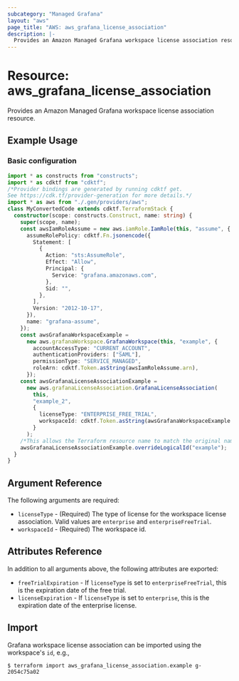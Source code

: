 ```yaml
---
subcategory: "Managed Grafana"
layout: "aws"
page_title: "AWS: aws_grafana_license_association"
description: |-
  Provides an Amazon Managed Grafana workspace license association resource.
---
```


# Resource: aws_grafana_license_association

Provides an Amazon Managed Grafana workspace license association resource.

## Example Usage

### Basic configuration

```typescript
import * as constructs from "constructs";
import * as cdktf from "cdktf";
/*Provider bindings are generated by running cdktf get.
See https://cdk.tf/provider-generation for more details.*/
import * as aws from "./.gen/providers/aws";
class MyConvertedCode extends cdktf.TerraformStack {
  constructor(scope: constructs.Construct, name: string) {
    super(scope, name);
    const awsIamRoleAssume = new aws.iamRole.IamRole(this, "assume", {
      assumeRolePolicy: cdktf.Fn.jsonencode({
        Statement: [
          {
            Action: "sts:AssumeRole",
            Effect: "Allow",
            Principal: {
              Service: "grafana.amazonaws.com",
            },
            Sid: "",
          },
        ],
        Version: "2012-10-17",
      }),
      name: "grafana-assume",
    });
    const awsGrafanaWorkspaceExample =
      new aws.grafanaWorkspace.GrafanaWorkspace(this, "example", {
        accountAccessType: "CURRENT_ACCOUNT",
        authenticationProviders: ["SAML"],
        permissionType: "SERVICE_MANAGED",
        roleArn: cdktf.Token.asString(awsIamRoleAssume.arn),
      });
    const awsGrafanaLicenseAssociationExample =
      new aws.grafanaLicenseAssociation.GrafanaLicenseAssociation(
        this,
        "example_2",
        {
          licenseType: "ENTERPRISE_FREE_TRIAL",
          workspaceId: cdktf.Token.asString(awsGrafanaWorkspaceExample.id),
        }
      );
    /*This allows the Terraform resource name to match the original name. You can remove the call if you don't need them to match.*/
    awsGrafanaLicenseAssociationExample.overrideLogicalId("example");
  }
}

```

## Argument Reference

The following arguments are required:

* `licenseType` - (Required) The type of license for the workspace license association. Valid values are `enterprise` and `enterpriseFreeTrial`.
* `workspaceId` - (Required) The workspace id.

## Attributes Reference

In addition to all arguments above, the following attributes are exported:

* `freeTrialExpiration` - If `licenseType` is set to `enterpriseFreeTrial`, this is the expiration date of the free trial.
* `licenseExpiration` - If `licenseType` is set to `enterprise`, this is the expiration date of the enterprise license.

## Import

Grafana workspace license association can be imported using the workspace's `id`, e.g.,

```
$ terraform import aws_grafana_license_association.example g-2054c75a02
```

<!-- cache-key: cdktf-0.17.0-pre.15 input-70c9b06d11dd2a382a2913b2175317fc4db1d30046a365b3923f0bd24c4b8f87 -->